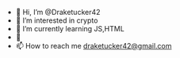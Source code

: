 - 👋 Hi, I’m @Draketucker42
- 👀 I’m interested in crypto
- 🌱 I’m currently learning JS,HTML
- 💞
- 📫 How to reach me draketucker42@gmail.com

<!---
Draketucker42/Draketucker42 is a ✨ special ✨ repository because its `README.md` (this file) appears on your GitHub profile.
You can click the Preview link to take a look at your changes.
--->
